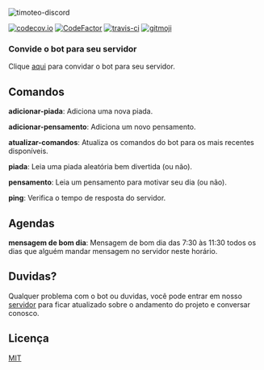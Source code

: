![timoteo-discord](https://socialify.git.ci/rhuangabrielsantos/timoteo-discord/image?description=1&font=Raleway&forks=1&issues=1&language=1&owner=1&pulls=1&stargazers=1&theme=Dark)

[![codecov.io](https://img.shields.io/codecov/c/github/rhuangabrielsantos/timoteo-discord?style=flat-square)](https://codecov.io/github/rhuangabrielsantos/timoteo-discord?branch=master)
[![CodeFactor](https://www.codefactor.io/repository/github/rhuangabrielsantos/timoteo-discord/badge)](https://www.codefactor.io/repository/github/rhuangabrielsantos/timoteo-discord)
[![travis-ci](https://img.shields.io/travis/rhuangabrielsantos/timoteo-discord?style=flat-square)](https://travis-ci.com/github/rhuangabrielsantos/timoteo-discord)
[![gitmoji](https://img.shields.io/badge/gitmoji-%20😜%20😍-FFDD67.svg?style=flat-square)](https://gitmoji.dev/)

### Convide o bot para seu servidor

Clique [aqui](https://discord.com/api/oauth2/authorize?client_id=791505973591146516&permissions=8&scope=bot%20applications.commands) para convidar o bot para seu servidor.

## Comandos

**adicionar-piada**: Adiciona uma nova piada.

**adicionar-pensamento**: Adiciona um novo pensamento.

**atualizar-comandos**: Atualiza os comandos do bot para os mais recentes disponíveis.

**piada**: Leia uma piada aleatória bem divertida (ou não).

**pensamento**: Leia um pensamento para motivar seu dia (ou não).

**ping**: Verifica o tempo de resposta do servidor.

## Agendas

**mensagem de bom dia**: Mensagem de bom dia das 7:30 às 11:30 todos os dias que alguém mandar mensagem no servidor neste horário.

## Duvidas?

Qualquer problema com o bot ou duvidas, você pode entrar em nosso [servidor](https://discord.gg/2KvvqUAeb5) para ficar atualizado sobre o andamento do projeto e conversar conosco.

## Licença

[MIT](LICENSE)
